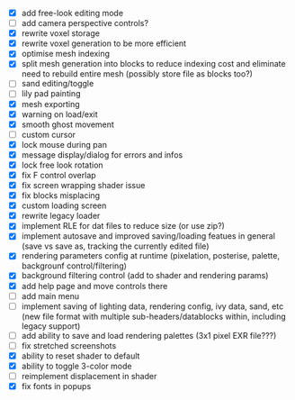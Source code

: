 - [x] add free-look editing mode
- [ ] add camera perspective controls?
- [x] rewrite voxel storage
- [x] rewrite voxel generation to be more efficient
- [x] optimise mesh indexing
- [x] split mesh generation into blocks to reduce indexing cost and eliminate need to rebuild entire mesh (possibly store file as blocks too?)
- [ ] sand editing/toggle
- [ ] lily pad painting
- [x] mesh exporting
- [x] warning on load/exit
- [x] smooth ghost movement
- [ ] custom cursor
- [x] lock mouse during pan
- [x] message display/dialog for errors and infos
- [x] lock free look rotation
- [x] fix F control overlap
- [x] fix screen wrapping shader issue
- [x] fix blocks misplacing
- [x] custom loading screen
- [x] rewrite legacy loader
- [x] implement RLE for dat files to reduce size (or use zip?)
- [x] implement autosave and improved saving/loading featues in general (save vs save as, tracking the currently edited file)
- [x] rendering parameters config at runtime (pixelation, posterise, palette, backgrounf control/filtering)
- [x] background filtering control (add to shader and rendering params)
- [x] add help page and move controls there
- [ ] add main menu
- [ ] implement saving of lighting data, rendering config, ivy data, sand, etc (new file format with multiple sub-headers/datablocks within, including legacy support)
- [ ] add ability to save and load rendering palettes (3x1 pixel EXR file???)
- [ ] fix stretched screenshots
- [x] ability to reset shader to default
- [x] ability to toggle 3-color mode
- [ ] reimplement displacement in shader
- [x] fix fonts in popups